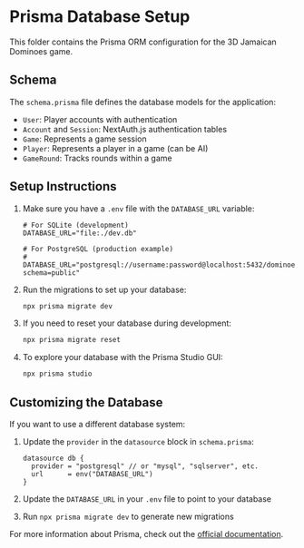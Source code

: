 # Prisma Database Setup

This folder contains the Prisma ORM configuration for the 3D Jamaican Dominoes game.

## Schema

The `schema.prisma` file defines the database models for the application:

- `User`: Player accounts with authentication
- `Account` and `Session`: NextAuth.js authentication tables
- `Game`: Represents a game session
- `Player`: Represents a player in a game (can be AI)
- `GameRound`: Tracks rounds within a game

## Setup Instructions

1. Make sure you have a `.env` file with the `DATABASE_URL` variable:

   ```
   # For SQLite (development)
   DATABASE_URL="file:./dev.db"
   
   # For PostgreSQL (production example)
   # DATABASE_URL="postgresql://username:password@localhost:5432/dominoes?schema=public"
   ```

2. Run the migrations to set up your database:

   ```bash
   npx prisma migrate dev
   ```

3. If you need to reset your database during development:

   ```bash
   npx prisma migrate reset
   ```

4. To explore your database with the Prisma Studio GUI:

   ```bash
   npx prisma studio
   ```

## Customizing the Database

If you want to use a different database system:

1. Update the `provider` in the `datasource` block in `schema.prisma`:

   ```prisma
   datasource db {
     provider = "postgresql" // or "mysql", "sqlserver", etc.
     url      = env("DATABASE_URL")
   }
   ```

2. Update the `DATABASE_URL` in your `.env` file to point to your database

3. Run `npx prisma migrate dev` to generate new migrations

For more information about Prisma, check out the [official documentation](https://www.prisma.io/docs/).